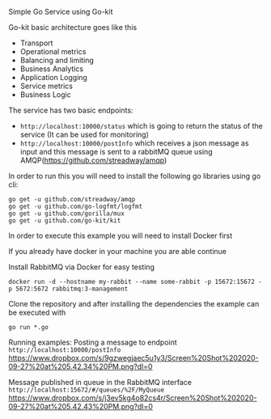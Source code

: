 Simple Go Service using Go-kit

Go-kit basic architecture goes like this

- Transport
- Operational metrics
- Balancing and limiting
- Business Analytics
- Application Logging
- Service metrics
- Business Logic

The service has two basic endpoints:
- `http://localhost:10000/status` which is going to return the status of the service (It can be used for monitoring)
- `http://localhost:10000/postInfo` which receives a json message as input and this message is sent to a rabbitMQ queue using AMQP(https://github.com/streadway/amqp)

In order to run this you will need to install the following go libraries using go cli:

```
go get -u github.com/streadway/amqp
go get -u github.com/go-logfmt/logfmt
go get -u github.com/gorilla/mux
go get -u github.com/go-kit/kit
```

In order to execute this example you will need to install Docker first

If you already have docker in your machine you are able continue

Install RabbitMQ via Docker for easy testing
```
docker run -d --hostname my-rabbit --name some-rabbit -p 15672:15672 -p 5672:5672 rabbitmq:3-management
```

Clone the repository and after installing the dependencies the example can be executed with 
```
go run *.go
```

Running examples:
Posting a message to endpoint `http://localhost:10000/postInfo`
https://www.dropbox.com/s/9gzwegjaec5u1y3/Screen%20Shot%202020-09-27%20at%205.42.34%20PM.png?dl=0

Message published in queue in the RabbitMQ interface `http://localhost:15672/#/queues/%2F/MyQueue`
https://www.dropbox.com/s/j3ev5kg4o82cs4r/Screen%20Shot%202020-09-27%20at%205.42.43%20PM.png?dl=0
